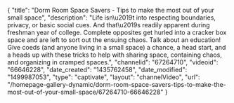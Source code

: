 {
    "title": "Dorm Room Space Savers - Tips to make the most out of your small space",
    "description": "Life isn\u2019t into respecting boundaries, privacy, or basic social cues. And that\u2019s readily apparent during freshman year of college. Complete opposites get hurled into a cracker box space and are left to sort out the ensuing chaos. Talk about an education! Give coeds (and anyone living in a small space) a chance, a head start, and a heads up with these tricks to help with sharing space, containing chaos, and organizing in cramped spaces.",
    "channelid": "67264710",
    "videoid": "66646228",
    "date_created": "1435762458",
    "date_modified": "1499987053",
    "type": "captivate",
    "layout": "channelVideo",
    "url": "\/homepage-gallery-dynamic\/dorm-room-space-savers-tips-to-make-the-most-out-of-your-small-space\/67264710-66646228"
}